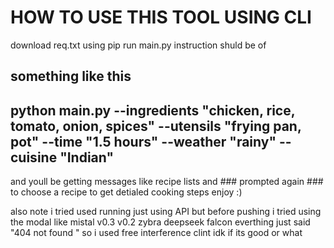 # HOW TO USE THIS TOOL USING CLI
download req.txt using pip
run main.py 
instruction shuld be of
## something like this ##

## python main.py --ingredients "chicken, rice, tomato, onion, spices" --utensils "frying pan, pot" --time "1.5 hours" --weather "rainy" --cuisine "Indian" ##

and youll be getting messages like recipe lists and ### prompted again ###  to choose a recipe to get detialed cooking steps 
enjoy :)

also note i tried used running just using API but before pushing i tried using the modal like mistal v0.3 v0.2 zybra deepseek falcon everthing just said  "404 not found " so i used free interference clint idk if its good or what 
